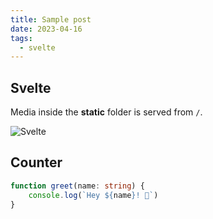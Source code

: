 ```yaml
---
title: Sample post
date: 2023-04-16
tags:
  - svelte
---
```


<script>
  import Counter from './counter.svelte'
</script>

## Svelte

Media inside the **static** folder is served from `/`.

![Svelte](favicon.png)

## Counter

<Counter />

```ts
function greet(name: string) {
	console.log(`Hey ${name}! 👋`)
}
```
